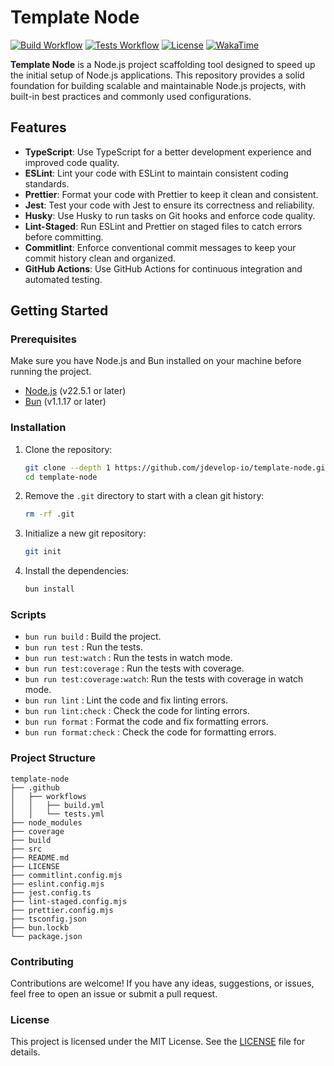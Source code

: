 # Template Node

[![Build Workflow](https://github.com/jdevelop-io/template-node/actions/workflows/build.yml/badge.svg)](https://github.com/jdevelop-io/template-node/actions/workflows/build.yml)
[![Tests Workflow](https://github.com/jdevelop-io/template-node/actions/workflows/tests.yml/badge.svg)](https://github.com/jdevelop-io/template-node/actions/workflows/tests.yml)
[![License](https://img.shields.io/github/license/jdevelop-io/template-node)](/LICENSE)
[![WakaTime](https://wakatime.com/badge/user/b5dd94a4-c0ea-4c12-9cb2-41f984e74fdc/project/e774c158-4cbd-4a4e-a265-1c08e6e84c3d.svg)](https://wakatime.com/badge/user/b5dd94a4-c0ea-4c12-9cb2-41f984e74fdc/project/e774c158-4cbd-4a4e-a265-1c08e6e84c3d)

**Template Node** is a Node.js project scaffolding tool designed to speed up the initial setup of Node.js applications.
This repository provides a solid foundation for building scalable and maintainable Node.js projects, with built-in best practices and commonly used configurations.

## Features

- **TypeScript**: Use TypeScript for a better development experience and improved code quality.
- **ESLint**: Lint your code with ESLint to maintain consistent coding standards.
- **Prettier**: Format your code with Prettier to keep it clean and consistent.
- **Jest**: Test your code with Jest to ensure its correctness and reliability.
- **Husky**: Use Husky to run tasks on Git hooks and enforce code quality.
- **Lint-Staged**: Run ESLint and Prettier on staged files to catch errors before committing.
- **Commitlint**: Enforce conventional commit messages to keep your commit history clean and organized.
- **GitHub Actions**: Use GitHub Actions for continuous integration and automated testing.

## Getting Started

### Prerequisites

Make sure you have Node.js and Bun installed on your machine before running the project.

- [Node.js](https://nodejs.org/) (v22.5.1 or later)
- [Bun](https://bun.sh/) (v1.1.17 or later)

### Installation

1. Clone the repository:

   ```bash
   git clone --depth 1 https://github.com/jdevelop-io/template-node.git
   cd template-node
   ```

2. Remove the `.git` directory to start with a clean git history:

   ```bash
   rm -rf .git
   ```

3. Initialize a new git repository:

   ```bash
   git init
   ```

4. Install the dependencies:
   ```bash
   bun install
   ```

### Scripts

- `bun run build` : Build the project.
- `bun run test` : Run the tests.
- `bun run test:watch` : Run the tests in watch mode.
- `bun run test:coverage` : Run the tests with coverage.
- `bun run test:coverage:watch`: Run the tests with coverage in watch mode.
- `bun run lint` : Lint the code and fix linting errors.
- `bun run lint:check` : Check the code for linting errors.
- `bun run format` : Format the code and fix formatting errors.
- `bun run format:check` : Check the code for formatting errors.

### Project Structure

```plaintext
template-node
├── .github
│   ├── workflows
│   │   ├── build.yml
│   │   └── tests.yml
├── node_modules
├── coverage
├── build
├── src
├── README.md
├── LICENSE
├── commitlint.config.mjs
├── eslint.config.mjs
├── jest.config.ts
├── lint-staged.config.mjs
├── prettier.config.mjs
├── tsconfig.json
├── bun.lockb
└── package.json
```

### Contributing

Contributions are welcome! If you have any ideas, suggestions, or issues, feel free to open an issue or submit a pull request.

### License

This project is licensed under the MIT License. See the [LICENSE](LICENSE) file for details.
